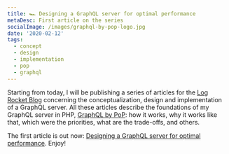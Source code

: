 ```yaml
---
title: 🏎 Designing a GraphQL server for optimal performance
metaDesc: First article on the series
socialImage: /images/graphql-by-pop-logo.jpg
date: '2020-02-12'
tags:
  - concept
  - design
  - implementation
  - pop
  - graphql
---
```


Starting from today, I will be publishing a series of articles for the [Log Rocket Blog](https://blog.logrocket.com) concerning the conceptualization, design and implementation of a GraphQL server. All these articles describe the foundations of my GraphQL server in PHP, [GraphQL by PoP](https://graphql-by-pop.com): how it works, why it works like that, which were the priorities, what are the trade-offs, and others.

The first article is out now: [Designing a GraphQL server for optimal performance](https://blog.logrocket.com/designing-graphql-server-optimal-performance/). Enjoy!
